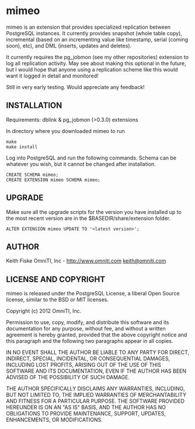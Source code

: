 mimeo
=====

mimeo is an extension that provides specialized replication between PostgreSQL instances. It currently provides snapshot (whole table copy), incremental (based on an incrementing value like timestamp, serial (coming soon), etc), and DML (inserts, updates and deletes).

It currently requires the pg_jobmon (see my other repositories) extension to log all replication activity. May see about making this optional in the future, but I would hope that anyone using a replication scheme like this would want it logged in detail and monitored!

Still in very early testing. Would appreciate any feedback!

INSTALLATION
------------

Requirements: dblink & pg_jobmon (>0.3.0) extensions

In directory where you downloaded mimeo to run

    make
    make install

Log into PostgreSQL and run the following commands. Schema can be whatever you wish, but it cannot be changed after installation.

    CREATE SCHEMA mimeo;
    CREATE EXTENSION mimeo SCHEMA mimeo;


UPGRADE
-------

Make sure all the upgrade scripts for the version you have installed up to the most recent version are in the $BASEDIR/share/extension folder. 

    ALTER EXTENSION mimeo UPDATE TO '<latest version>';


AUTHOR
------

Keith Fiske
OmniTI, Inc - http://www.omniti.com
keith@omniti.com


LICENSE AND COPYRIGHT
---------------------

mimeo is released under the PostgreSQL License, a liberal Open Source license, similar to the BSD or MIT licenses.

Copyright (c) 2012 OmniTI, Inc.

Permission to use, copy, modify, and distribute this software and its documentation for any purpose, without fee, and without a written agreement is hereby granted, provided that the above copyright notice and this paragraph and the following two paragraphs appear in all copies.

IN NO EVENT SHALL THE AUTHOR BE LIABLE TO ANY PARTY FOR DIRECT, INDIRECT, SPECIAL, INCIDENTAL, OR CONSEQUENTIAL DAMAGES, INCLUDING LOST PROFITS, ARISING OUT OF THE USE OF THIS SOFTWARE AND ITS DOCUMENTATION, EVEN IF THE AUTHOR HAS BEEN ADVISED OF THE POSSIBILITY OF SUCH DAMAGE.

THE AUTHOR SPECIFICALLY DISCLAIMS ANY WARRANTIES, INCLUDING, BUT NOT LIMITED TO, THE IMPLIED WARRANTIES OF MERCHANTABILITY AND FITNESS FOR A PARTICULAR PURPOSE. THE SOFTWARE PROVIDED HEREUNDER IS ON AN "AS IS" BASIS, AND THE AUTHOR HAS NO OBLIGATIONS TO PROVIDE MAINTENANCE, SUPPORT, UPDATES, ENHANCEMENTS, OR MODIFICATIONS.
